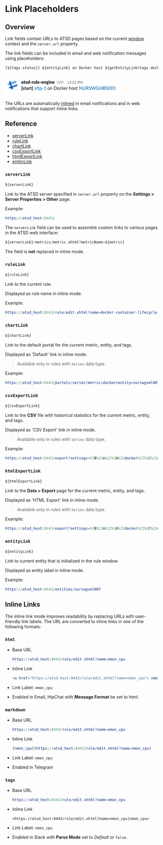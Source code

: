 # Link Placeholders

## Overview

Link fields contain URLs to ATSD pages based on the current [window](window.md) context and the `server.url` property.

The link fields can be included in email and web notification messages using placeholders:

```php
[${tags.status}] ${entityLink} on Docker host ${getEntityLink(tags.docker-host)}
```

![](images/inline-links.png)

The URLs are automatically [inlined](#inline-links) in email notifications and in web notifications that support inline links.

## Reference

* [serverLink](#serverlink)
* [ruleLink](#rulelink)
* [chartLink](#chartlink)
* [csvExportLink](#csvexportlink)
* [htmlExportLink](#htmlexportlink)
* [entityLink](#entitylink)


### `serverLink`

```php
${serverLink}
```

Link to the ATSD server specified in `server.url` property on the **Settings > Server Properties > Other** page.

Example:

```elm
https://atsd_host:8443/
```

The `serverLink` field can be used to assemble custom links to various pages in the ATSD web interface:

```php
${serverLink}/metrics/metric.xhtml?metricName=${metric}
```

The field is **not** replaced in inline mode.

### `ruleLink`

```php
${ruleLink}
```

Link to the current rule.

Displayed as rule name in inline mode.

Example:

```elm
https://atsd_host:8443/rule/edit.xhtml?name=docker-container-lifecycle-restart
```

### `chartLink`

```php
${chartLink}
```

Link to the default portal for the current metric, entity, and tags.

Displayed as 'Default' link in inline mode.

> Available only in rules with `Series` data type.

Example:

```elm
https://atsd_host:8443/portals/series?metric=docker&entity=nurswgvml007&add%20params%3D%7B%22markers%22%3A%22false%22%2C%22timespan%22%3A%221%20HOUR%22%7D
```

### `csvExportLink`

```php
${csvExportLink}
```

Link to the **CSV** file with historical statistics for the current metric, entity, and tags.

Displayed as 'CSV Export' link in inline mode.

> Available only in rules with `Series` data type.

Example:

```elm
https://atsd_host:8443/export?settings=%7B%22m%22%3A%22docker%22%2C%22e%22%3A%22nurswgvml007%22%2C%22si%22%3A%221-DAY%22%2C%22t%22%3A%22HISTORY%22%2C%22v%22%3Afalse%7D
```

### `htmlExportLink`

```php
${htmlExportLink}
```

Link to the **Data > Export** page for the current metric, entity, and tags.

Displayed as 'HTML Export' link in inline mode.

> Available only in rules with `Series` data type.

Example:

```elm
https://atsd_host:8443/export?settings=%7B%22m%22%3A%22docker%22%2C%22e%22%3A%22nurswgvml007%22%2C%22si%22%3A%221-HOUR%22%2C%22t%22%3A%22HISTORY%22%7D
```


### `entityLink`

```php
${entityLink}
```

Link to current entity that is initialized in the rule window.

Displayed as entity label in inline mode.

Example:

```elm
https://atsd_host:8443/entities/nurswgvml007
```

## Inline Links

The inline link mode improves readability by replacing URLs with user-friendly link labels. The URL are converted to inline links in one of the following formats:

### `html`

* Base URL
  ```elm
  https://atsd_host:8443/rule/edit.xhtml?name=nmon_cpu
  ```

* Inline Link
  ```elm
  <a href="https://atsd_host:8443/rule/edit.xhtml?name=nmon_cpu"> nmon_cpu</a>
  ```

* Link Label: `nmon_cpu`
* Enabled in Email, HipChat with **Message Format** be set to *html*.

### `markdown`

* Base URL
  ```elm
  https://atsd_host:8443/rule/edit.xhtml?name=nmon_cpu
  ```

* Inline Link
  ```elm
  [nmon_cpu](https://atsd_host:8443/rule/edit.xhtml?name=nmon_cpu)
  ```

* Link Label: `nmon_cpu`
* Enabled in Telegram

### `tags`

* Base URL
  ```elm
  https://atsd_host:8443/rule/edit.xhtml?name=nmon_cpu
  ```

* Inline Link
  ```
  <https://atsd_host:8443/rule/edit.xhtml?name=nmon_cpu|nmon_cpu>
  ```

* Link Label: `nmon_cpu`
* Enabled in Slack with **Parse Mode** set to *Default* or `false`.

